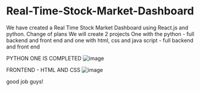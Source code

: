 # Real-Time-Stock-Market-Dashboard
We have created a Real Time Stock Market Dashboard using React.js and python.
Change of plans
We will create 2 projects 
One with the python - full backend and front end
and one with html, css and java script - full backend and front end

PYTHON ONE IS COMPLETED 
![image](https://github.com/user-attachments/assets/410cc2c5-c3bd-499b-810d-970f43f32e46)

FRONTEND - HTML AND CSS
![image](https://github.com/user-attachments/assets/61812100-5b6b-4a0f-88b1-056eb7620238)

good job guys!
